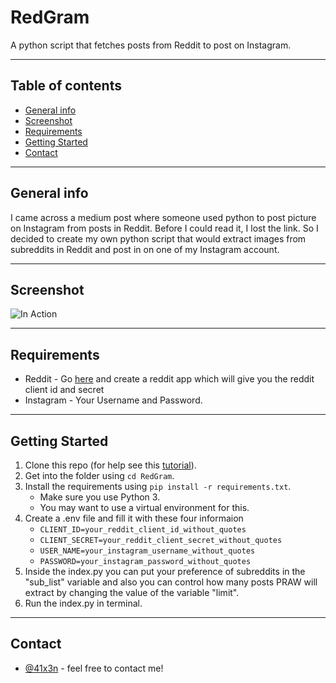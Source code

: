 # RedGram
A python script that fetches posts from Reddit to post on Instagram.

---

## Table of contents
* [General info](#general-info)
* [Screenshot](#screenshot)
* [Requirements](#Requirements)
* [Getting Started](#Getting-Started)
* [Contact](#Contact)

---

## General info

I came across a medium post where someone used python to post picture on Instagram from posts in Reddit. Before I could read it, I lost the link. So I decided to create my own python script that would extract images from subreddits in Reddit and post in on one of my Instagram account.

---

## Screenshot
![In Action](https://imgur.com/qdzKPTL.gif)

---

## Requirements
- Reddit - Go [here](https://www.reddit.com/prefs/apps) and create a reddit app which will give you the reddit client id and secret
- Instagram - Your Username and Password.

---

## Getting Started

1. Clone this repo (for help see this [tutorial](https://help.github.com/articles/cloning-a-repository/)).
2. Get into the folder using `cd RedGram`.
3. Install the requirements using `pip install -r requirements.txt`.
    * Make sure you use Python 3.
    * You may want to use a virtual environment for this.
4. Create a .env file and fill it with these four informaion
    - `CLIENT_ID=your_reddit_client_id_without_quotes`
    - `CLIENT_SECRET=your_reddit_client_secret_without_quotes`
    - `USER_NAME=your_instagram_username_without_quotes`
    - `PASSWORD=your_instagram_password_without_quotes`
5. Inside the index.py you can put your preference of subreddits in the "sub_list" variable and also you can control how many posts PRAW will extract by changing the value of the variable "limit".
6. Run the index.py in terminal.
 
---

## Contact
  * [@41x3n](https://twitter.com/41x3n) - feel free to contact me!
